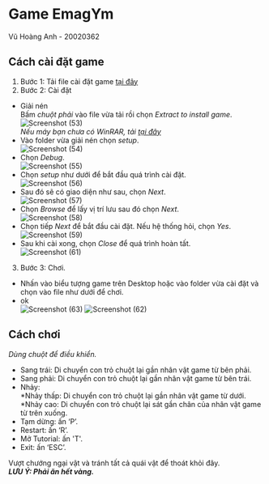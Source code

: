 # Game EmagYm
Vũ Hoàng Anh - 20020362

## Cách cài đặt game
1. Bước 1: Tải file cài đặt game [tại đây](https://drive.google.com/file/d/1gX0Af2JG1avkHUA8bQpVXD-hZZvBWAvR/view?usp=sharing)   
2. Bước 2: Cài đặt
+ Giải nén  
  Bấm *chuột phải* vào file vừa tải rồi chọn *Extract to install game*.  
  ![Screenshot (53)](https://user-images.githubusercontent.com/79706035/115964632-9d00b200-a54f-11eb-9464-d2b0fc85d485.png)  
    *Nếu máy bạn chưa có WinRAR, tải [tại đây](https://download.com.vn/winrar-5250)*
+ Vào folder vừa giải nén chọn *setup*.  
![Screenshot (54)](https://user-images.githubusercontent.com/79706035/115964707-efda6980-a54f-11eb-811a-21f7acaa8491.png)  
+ Chọn *Debug*.  
![Screenshot (55)](https://user-images.githubusercontent.com/79706035/115964725-fbc62b80-a54f-11eb-8785-b929f60563c3.png)  
+ Chọn *setup* như dưới để bắt đầu quá trình cài đặt.  
![Screenshot (56)](https://user-images.githubusercontent.com/79706035/115964734-05e82a00-a550-11eb-9cfd-28ee3693d207.png)  
+ Sau đó sẽ có giao diện như sau, chọn *Next*.  
![Screenshot (57)](https://user-images.githubusercontent.com/79706035/115964745-11d3ec00-a550-11eb-8d0d-2e3ffd28c6cb.png)  
+ Chọn *Browse* để lấy vị trí lưu sau đó chọn *Next*.  
![Screenshot (58)](https://user-images.githubusercontent.com/79706035/115964752-1bf5ea80-a550-11eb-8141-25bf6900adb7.png)  
+ Chọn tiếp *Next* để bắt đầu cài đặt. Nếu hệ thống hỏi, chọn *Yes*.  
![Screenshot (59)](https://user-images.githubusercontent.com/79706035/115964766-29ab7000-a550-11eb-92eb-13aca01dbb1d.png)
+ Sau khi cài xong, chọn *Close* để quá trình hoàn tất.  
![Screenshot (61)](https://user-images.githubusercontent.com/79706035/115964865-a50d2180-a550-11eb-869c-596d63a36c3a.png)
3. Bước 3: Chơi.
+ Nhấn vào biểu tượng game trên Desktop hoặc vào folder vừa cài đặt và chọn vào file như dưới để chơi.
+ ok  
![Screenshot (63)](https://user-images.githubusercontent.com/79706035/115964787-4647a800-a550-11eb-9ee5-c5206ca9bb87.png)
![Screenshot (62)](https://user-images.githubusercontent.com/79706035/115964791-48116b80-a550-11eb-9444-99f5aaeb5b2b.png)
## Cách chơi
*Dùng chuột để điều khiển.*
+ Sang trái: Di chuyển con trỏ chuột lại gần nhân vật game từ bên phải.
+ Sang phải: Di chuyển con trỏ chuột lại gần nhân vật game từ bên trái.
+ Nhảy:  
    *Nhảy thấp: Di chuyển con trỏ chuột lại gần nhân vật game từ dưới.  
    *Nhảy cao: Di chuyển con trỏ chuột lại sát gần chân của nhân vật game từ trên xuống.  
+ Tạm dừng: ấn ‘P’.  
+ Restart: ấn ‘R’.  
+ Mở Tutorial: ấn 'T'.  
+ Exit: ấn ‘ESC’.  

Vượt chướng ngại vật và tránh tất cả quái vật để thoát khỏi đây.  
***LƯU Ý: Phải ăn hết vàng.***
